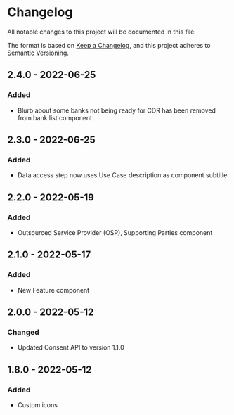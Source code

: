 # Changelog

All notable changes to this project will be documented in this file.

The format is based on [Keep a Changelog](https://keepachangelog.com/en/1.0.0/),
and this project adheres to [Semantic Versioning](https://semver.org/spec/v2.0.0.html).

## 2.4.0 - 2022-06-25

### Added

- Blurb about some banks not being ready for CDR has been removed from bank list component

## 2.3.0 - 2022-06-25

### Added

- Data access step now uses Use Case description as component subtitle

## 2.2.0 - 2022-05-19

### Added

- Outsourced Service Provider (OSP), Supporting Parties component

## 2.1.0 - 2022-05-17

### Added

- New Feature component

## 2.0.0 - 2022-05-12

### Changed

- Updated Consent API to version 1.1.0

## 1.8.0 - 2022-05-12

### Added

- Custom icons
